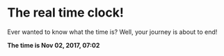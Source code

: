 # The real time clock!

Ever wanted to know what the time is? Well, your journey is about to end!

**The time is Nov 02, 2017, 07:02**